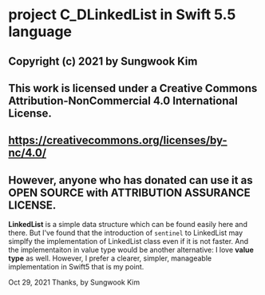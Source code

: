 # project C_DLinkedList in Swift 5.5 language

## Copyright (c) 2021 by Sungwook Kim
## This work is licensed under a Creative Commons Attribution-NonCommercial 4.0 International License.
## https://creativecommons.org/licenses/by-nc/4.0/
## However, anyone who has donated can use it as OPEN SOURCE with ATTRIBUTION ASSURANCE LICENSE.


**LinkedList** is a simple data structure which can be found easily here and there.
But I've found that the introduction of `sentinel` to LinkedList may simplfy the implementation of LinkedList class even if it is not faster.
And the implementaiton in value type would be another alternative: I love **value type** as well.
However, I prefer a clearer, simpler, manageable implementation in Swift5 that is my point. 

Oct 29, 2021
Thanks, by Sungwook Kim
